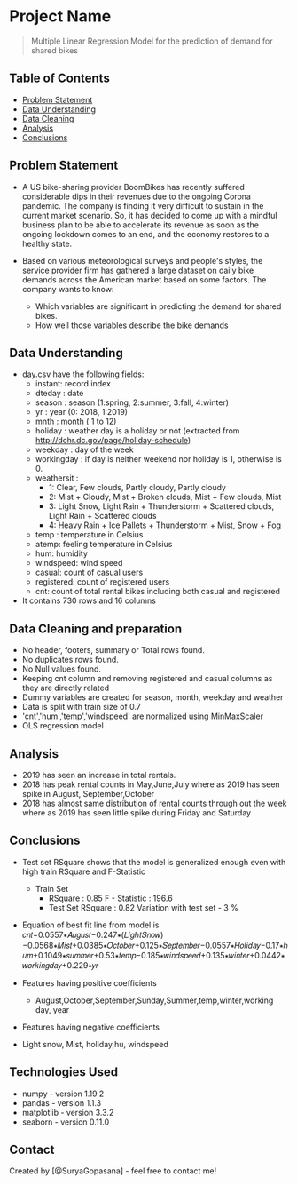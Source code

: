 # Project Name
> Multiple Linear Regression Model for the prediction of demand for shared bikes

## Table of Contents
* [Problem Statement](#Problem-Statement)
* [Data Understanding](#data-understandin)
* [Data Cleaning](#data-cleaning)
* [Analysis](#analysis)
* [Conclusions](#conclusions)

<!-- You can include any other section that is pertinent to your problem -->

## Problem Statement
- A US bike-sharing provider BoomBikes has recently suffered considerable dips in their revenues due to the ongoing Corona pandemic. The company is finding it very difficult to sustain in the current market scenario. So, it has decided to come up with a mindful business plan to be able to accelerate its revenue as soon as the ongoing lockdown comes to an end, and the economy restores to a healthy state. 
- Based on various meteorological surveys and people's styles, the service provider firm has gathered a large dataset on daily bike demands across the American market based on some factors. The company wants to know:

  - Which variables are significant in predicting the demand for shared bikes.
  - How well those variables describe the bike demands

## Data Understanding
- day.csv have the following fields:
	- instant: record index
	- dteday : date
	- season : season (1:spring, 2:summer, 3:fall, 4:winter)
	- yr : year (0: 2018, 1:2019)
	- mnth : month ( 1 to 12)
	- holiday : weather day is a holiday or not (extracted from http://dchr.dc.gov/page/holiday-schedule)
	- weekday : day of the week
	- workingday : if day is neither weekend nor holiday is 1, otherwise is 0.
	+ weathersit : 
		- 1: Clear, Few clouds, Partly cloudy, Partly cloudy
		- 2: Mist + Cloudy, Mist + Broken clouds, Mist + Few clouds, Mist
		- 3: Light Snow, Light Rain + Thunderstorm + Scattered clouds, Light Rain + Scattered clouds
		- 4: Heavy Rain + Ice Pallets + Thunderstorm + Mist, Snow + Fog
	- temp : temperature in Celsius
	- atemp: feeling temperature in Celsius
	- hum: humidity
	- windspeed: wind speed
	- casual: count of casual users
	- registered: count of registered users
	- cnt: count of total rental bikes including both casual and registered
- It contains 730 rows and 16 columns

## Data Cleaning and preparation
- No header, footers, summary or Total rows found.
- No duplicates rows found.
- No Null values found.
- Keeping cnt column and removing registered and casual columns as they are directly related
- Dummy variables are created for season, month, weekday and weather
- Data is split with train size of 0.7
- 'cnt','hum','temp','windspeed' are normalized using MinMaxScaler
- OLS regression model 

## Analysis
- 2019 has seen an increase in total rentals.
- 2018 has peak rental counts in May,June,July where as 2019 has seen spike in August, September,October
- 2018 has almost same distribution of rental counts through out the week where as 2019 has seen little spike during Friday and Saturday
  
## Conclusions
- Test set RSquare shows that the model is generalized enough even with high train RSquare and F-Statistic
  - Train Set
    - RSquare : 0.85
      F - Statistic : 196.6
    - Test Set
      RSquare : 0.82
      Variation with test set - 3 %
- Equation of best fit line from model is
  𝑐𝑛𝑡=0.0557∗𝐴𝑢𝑔𝑢𝑠𝑡−0.247∗(𝐿𝑖𝑔ℎ𝑡𝑆𝑛𝑜𝑤)−0.0568∗𝑀𝑖𝑠𝑡+0.0385∗𝑂𝑐𝑡𝑜𝑏𝑒𝑟+0.125∗𝑆𝑒𝑝𝑡𝑒𝑚𝑏𝑒𝑟−0.0557∗𝐻𝑜𝑙𝑖𝑑𝑎𝑦−0.17∗ℎ𝑢𝑚+0.1049∗𝑠𝑢𝑚𝑚𝑒𝑟+0.53∗𝑡𝑒𝑚𝑝−0.185∗𝑤𝑖𝑛𝑑𝑠𝑝𝑒𝑒𝑑+0.135∗𝑤𝑖𝑛𝑡𝑒𝑟+0.0442∗𝑤𝑜𝑟𝑘𝑖𝑛𝑔𝑑𝑎𝑦+0.229∗𝑦𝑟

- Features having positive coefficients
    - August,October,September,Sunday,Summer,temp,winter,working day, year
- Features having negative coefficients
- Light snow, Mist, holiday,hu, windspeed


## Technologies Used
- numpy - version 1.19.2
- pandas - version 1.1.3
- matplotlib - version 3.3.2
- seaborn - version 0.11.0


## Contact
Created by [@SuryaGopasana] - feel free to contact me!
